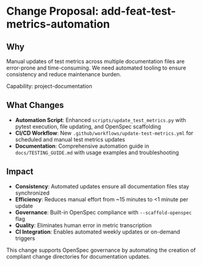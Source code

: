 # Change Proposal: add-feat-test-metrics-automation

## Why

Manual updates of test metrics across multiple documentation files are error-prone and time-consuming. We need automated tooling to ensure consistency and reduce maintenance burden.

Capability: project-documentation

## What Changes

- **Automation Script**: Enhanced `scripts/update_test_metrics.py` with pytest execution, file updating, and OpenSpec scaffolding
- **CI/CD Workflow**: New `.github/workflows/update-test-metrics.yml` for scheduled and manual test metrics updates
- **Documentation**: Comprehensive automation guide in `docs/TESTING_GUIDE.md` with usage examples and troubleshooting

## Impact

- **Consistency**: Automated updates ensure all documentation files stay synchronized
- **Efficiency**: Reduces manual effort from ~15 minutes to <1 minute per update
- **Governance**: Built-in OpenSpec compliance with `--scaffold-openspec` flag
- **Quality**: Eliminates human error in metric transcription
- **CI Integration**: Enables automated weekly updates or on-demand triggers

This change supports OpenSpec governance by automating the creation of compliant change directories for documentation updates.
